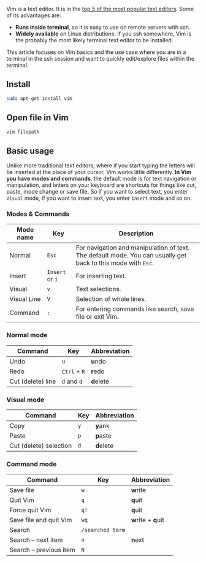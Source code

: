 Vim is a text editor. It is in the [top 5 of the most popular text editors][vim]. Some of its advantages are:

* **Runs inside terminal**, so it is easy to use on remote servers with ssh.
* **Widely available** on Linux distributions. If you ssh somewhere, Vim is the probably the most likely terminal text editor to be installed.

This article focuses on Vim basics and the use case where you are in a terminal in the ssh session and want to quickly edit/explore files within the terminal.

## Install

```bash
sudo apt-get install vim
```

## Open file in Vim

```bash
vim filepath
```

## Basic usage

Unlike more traditional text editors, where if you start typing the letters will be inserted at the place of your cursor, Vim works little differently. **In Vim you have modes and commands**, the default mode is for text navigation or manipulation, and letters on your keyboard are shortcuts for things like cut, paste, mode change or save file. So if you want to select text, you enter `Visual` mode, if you want to insert text, you enter `Insert` mode and so on.

### Modes & Commands

| Mode name   | Key             | Description                                                                                                  |
| ----------- | --------------- | ------------------------------------------------------------------------------------------------------------ |
| Normal      | `Esc`           | For navigation and manipulation of text. The default mode. You can usually get back to this mode with `Esc`. |
| Insert      | `Insert` or `i` | For inserting text.                                                                                          |
| Visual      | `v`             | Text selections.                                                                                             |
| Visual Line | `V`             | Selection of whole lines.                                                                                    |
| Command     | `:`             | For entering commands like search, save file or exit Vim.                                                    |

### Normal mode

| Command           | Key          | Abbreviation |
| ----------------- | ------------ | ------------ |
| Undo              | `u`          | **u**ndo     |
| Redo              | `Ctrl` + `R` | **r**edo     |
| Cut (delete) line | `d` and `d`  | **d**elete   |

### Visual mode

| Command                | Key | Abbreviation |
| ---------------------- | --- | ------------ |
| Copy                   | `y` | **y**ank     |
| Paste                  | `p` | **p**aste    |
| Cut (delete) selection | `d` | **d**elete   |

### Command mode

| Command                      | Key              | Abbreviation         |
| ---------------------------- | ---------------- | -------------------- |
| Save file                    | `w`              | **w**rite            |
| Quit Vim                     | `q`              | **q**uit             |
| Force quit Vim               | `q!`             | **q**uit             |
| Save file and quit Vim       | `wq`             | **w**rite + **q**uit |
| Search                       | `/searched term` |                      |
| Search &ndash; next item     | `n`              | **n**ext             |
| Search &ndash; previous item | `N`              |                      |

[vim]: https://insights.stackoverflow.com/survey/2017#technology-most-popular-developer-environments-by-occupation
